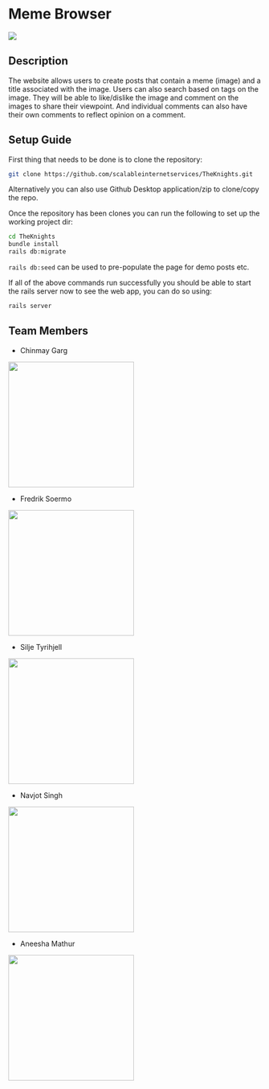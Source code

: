 # Meme Browser
<img src="https://travis-ci.com/scalableinternetservices/TheKnights.svg?branch=master" />

## Description

The website allows users to create posts that contain a meme (image) and a title associated with the image. Users can also search based on tags on the image. They will be able to like/dislike the image and comment on the images to share their viewpoint. And individual comments can also have their own comments to reflect opinion on a comment.

## Setup Guide
First thing that needs to be done is to clone the repository:
```bash
git clone https://github.com/scalableinternetservices/TheKnights.git
```
Alternatively you can also use Github Desktop application/zip to clone/copy the repo.<br />

Once the repository has been clones you can run the following to set up the working project dir:
```bash
cd TheKnights
bundle install
rails db:migrate
```

`rails db:seed` can be used to pre-populate the page for demo posts etc.

If all of the above commands run successfully you should be able to start the rails server now to see the web app, you can do so using:
```bash
rails server
```

## Team Members

* Chinmay Garg

<img src="https://user-images.githubusercontent.com/7217791/46566299-b463eb00-c8d0-11e8-9659-3dddbed737e2.jpg" width="250px" /> 

* Fredrik Soermo

<img src="https://user-images.githubusercontent.com/7217791/46625278-27937a00-cae8-11e8-8c55-85da13c7317c.png" height="250px" width="250px" />

* Silje Tyrihjell

<img src="https://user-images.githubusercontent.com/7217791/46577211-f145e580-c995-11e8-9858-470773b9cfea.jpg" height="250px" width="250px" />


* Navjot Singh

<img src="https://user-images.githubusercontent.com/7217791/46577215-2fdba000-c996-11e8-9639-5143944b6cae.jpg" height="250px" width="250px"  />

* Aneesha Mathur

<img src="https://user-images.githubusercontent.com/7217791/46577222-69141000-c996-11e8-99e7-28d31013d43d.png" height="250px" width="250px"/>
